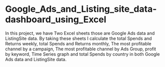 # Google_Ads_and_Listing_site_data-dashboard_using_Excel
In this project, we have Two Excel sheets those are Google Ads data and ListingSite data. By taking these sheets
I calculate the total Spends and Returns weekly, total Spends and Returns monthly, The most profitable channel by a campaign, The most profitable channel by Ads Group,
profit by keyword, Time Series graph and total Spends by country in both Google Ads data and ListingSite data.
